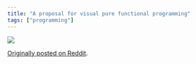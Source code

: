 ```yaml
---
title: "A proposal for visual pure functional programming"
tags: ["programming"]
---
```



<p><img src="{% link assets/2012-02-27/visual-functional-programming.png %}"/></p>

[Originally posted on Reddit](https://www.reddit.com/r/haskell/comments/q7m8i/a_humble_suggestion_for_visual_pure_functional/).